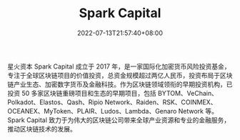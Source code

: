 ﻿---
weight: 
title: "Spark Capital"
description: "星火资本 Spark Capital 成立于 2017 年，是一家国际化加密货币风险投资基金，专注于全球区块链项目的价值投资，总资金规模超过两亿人民币，投资布局于区块链产业生态、加密数字货..."
date: 2022-07-13T21:57:40+08:00
lastmod: 2022-07-13T16:45:40+08:00
draft: false
authors: ["浮尘"]
featuredImage: "spark-capital.jpg"
link: "https://www.sparkcapital.com/"
tags: ["投资机构","Spark Capital"]
categories: ["navigation"]
navigation: ["投资机构"]
lightgallery: true
toc: true
pinned: false
recommend: false
recommend1: false
---
星火资本 Spark Capital 成立于 2017 年，是一家国际化加密货币风险投资基金，专注于全球区块链项目的价值投资，总资金规模超过两亿人民币，投资布局于区块链产业生态、加密数字货币及金融科技。作为区块链领域领衔的早期投资机构，已投资 50 多家区块链重磅项目和生态的早期项目，包括 BYTOM、VeChain、Polkadot、Elastos、Qash、Ripio Network、Raiden、RSK、COINMEX、OCEANEX、MyToken、PLAIR、Ludos、Lambda、Genaro Network 等。Spark Capital 致力于为伟大的区块链公司带来全球产业资源和专业的金融服务，推动区块链技术的发展。

